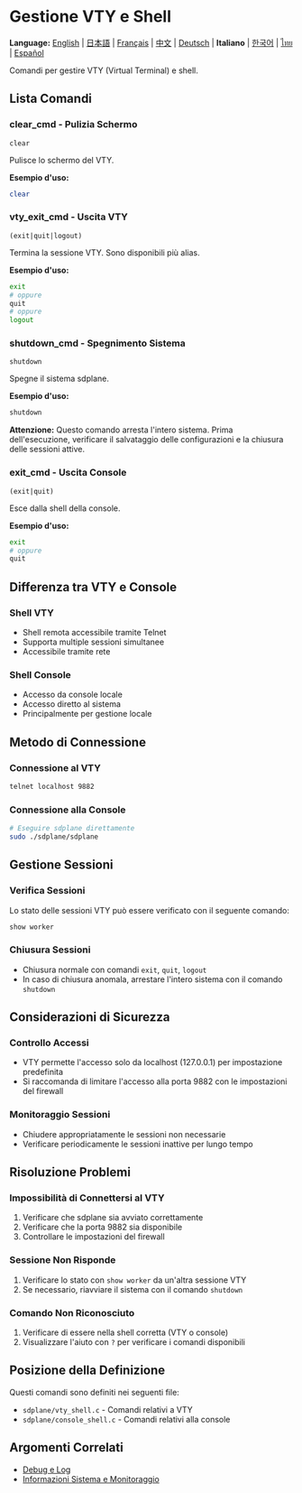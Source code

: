 # Gestione VTY e Shell

**Language:** [English](../en/vty-shell.md) | [日本語](../ja/vty-shell.md) | [Français](../fr/vty-shell.md) | [中文](../zh/vty-shell.md) | [Deutsch](../de/vty-shell.md) | **Italiano** | [한국어](../ko/vty-shell.md) | [ไทย](../th/vty-shell.md) | [Español](../es/vty-shell.md)

Comandi per gestire VTY (Virtual Terminal) e shell.

## Lista Comandi

### clear_cmd - Pulizia Schermo
```
clear
```

Pulisce lo schermo del VTY.

**Esempio d'uso:**
```bash
clear
```

### vty_exit_cmd - Uscita VTY
```
(exit|quit|logout)
```

Termina la sessione VTY. Sono disponibili più alias.

**Esempio d'uso:**
```bash
exit
# oppure
quit
# oppure
logout
```

### shutdown_cmd - Spegnimento Sistema
```
shutdown
```

Spegne il sistema sdplane.

**Esempio d'uso:**
```bash
shutdown
```

**Attenzione:** Questo comando arresta l'intero sistema. Prima dell'esecuzione, verificare il salvataggio delle configurazioni e la chiusura delle sessioni attive.

### exit_cmd - Uscita Console
```
(exit|quit)
```

Esce dalla shell della console.

**Esempio d'uso:**
```bash
exit
# oppure
quit
```

## Differenza tra VTY e Console

### Shell VTY
- Shell remota accessibile tramite Telnet
- Supporta multiple sessioni simultanee
- Accessibile tramite rete

### Shell Console
- Accesso da console locale
- Accesso diretto al sistema
- Principalmente per gestione locale

## Metodo di Connessione

### Connessione al VTY
```bash
telnet localhost 9882
```

### Connessione alla Console
```bash
# Eseguire sdplane direttamente
sudo ./sdplane/sdplane
```

## Gestione Sessioni

### Verifica Sessioni
Lo stato delle sessioni VTY può essere verificato con il seguente comando:
```bash
show worker
```

### Chiusura Sessioni
- Chiusura normale con comandi `exit`, `quit`, `logout`
- In caso di chiusura anomala, arrestare l'intero sistema con il comando `shutdown`

## Considerazioni di Sicurezza

### Controllo Accessi
- VTY permette l'accesso solo da localhost (127.0.0.1) per impostazione predefinita
- Si raccomanda di limitare l'accesso alla porta 9882 con le impostazioni del firewall

### Monitoraggio Sessioni
- Chiudere appropriatamente le sessioni non necessarie
- Verificare periodicamente le sessioni inattive per lungo tempo

## Risoluzione Problemi

### Impossibilità di Connettersi al VTY
1. Verificare che sdplane sia avviato correttamente
2. Verificare che la porta 9882 sia disponibile
3. Controllare le impostazioni del firewall

### Sessione Non Risponde
1. Verificare lo stato con `show worker` da un'altra sessione VTY
2. Se necessario, riavviare il sistema con il comando `shutdown`

### Comando Non Riconosciuto
1. Verificare di essere nella shell corretta (VTY o console)
2. Visualizzare l'aiuto con `?` per verificare i comandi disponibili

## Posizione della Definizione

Questi comandi sono definiti nei seguenti file:
- `sdplane/vty_shell.c` - Comandi relativi a VTY
- `sdplane/console_shell.c` - Comandi relativi alla console

## Argomenti Correlati

- [Debug e Log](debug-logging.md)
- [Informazioni Sistema e Monitoraggio](system-monitoring.md)